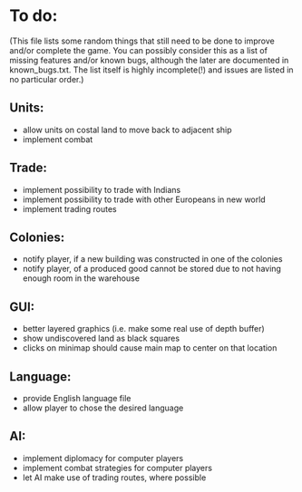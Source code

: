 To do:
======

(This file lists some random things that still need to be done to improve and/or
 complete the game. You can possibly consider this as a list of missing features
 and/or known bugs, although the later are documented in known_bugs.txt.
 The list itself is highly incomplete(!) and issues are listed in no particular
 order.)

Units:
------
  * allow units on costal land to move back to adjacent ship
  * implement combat

Trade:
------
  * implement possibility to trade with Indians
  * implement possibility to trade with other Europeans in new world
  * implement trading routes

Colonies:
---------
  * notify player, if a new building was constructed in one of the colonies
  * notify player, of a produced good cannot be stored due to not having enough
    room in the warehouse

GUI:
----
  * better layered graphics (i.e. make some real use of depth buffer)
  * show undiscovered land as black squares
  * clicks on minimap should cause main map to center on that location

Language:
---------
  * provide English language file
  * allow player to chose the desired language

AI:
---
  * implement diplomacy for computer players
  * implement combat strategies for computer players
  * let AI make use of trading routes, where possible
